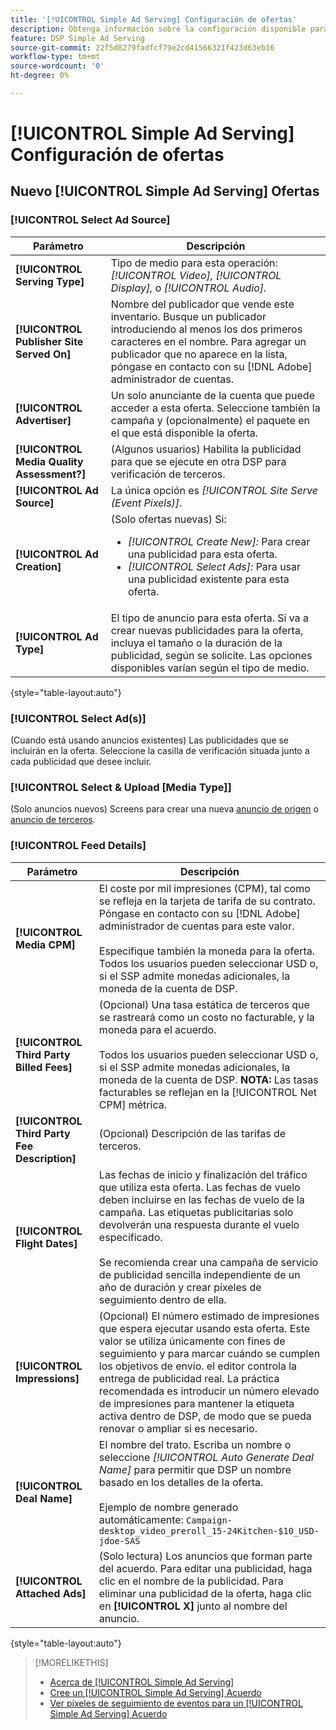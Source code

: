 ```yaml
---
title: '[!UICONTROL Simple Ad Serving] Configuración de ofertas'
description: Obtenga información sobre la configuración disponible para [!UICONTROL Simple Ad Serving] ofertas.
feature: DSP Simple Ad Serving
source-git-commit: 22f5d8279fadfcf79e2cd41566321f423d63eb16
workflow-type: tm+mt
source-wordcount: '0'
ht-degree: 0%

---
```


# [!UICONTROL Simple Ad Serving] Configuración de ofertas

## Nuevo [!UICONTROL Simple Ad Serving] Ofertas

### [!UICONTROL Select Ad Source]

| Parámetro | Descripción |
|-----------|-------------|
| **[!UICONTROL Serving Type]** | Tipo de medio para esta operación: *[!UICONTROL Video],* *[!UICONTROL Display],* o *[!UICONTROL Audio].* |
| **[!UICONTROL Publisher Site Served On]** | Nombre del publicador que vende este inventario. Busque un publicador introduciendo al menos los dos primeros caracteres en el nombre. Para agregar un publicador que no aparece en la lista, póngase en contacto con su [!DNL Adobe] administrador de cuentas. |
| **[!UICONTROL Advertiser]** | Un solo anunciante de la cuenta que puede acceder a esta oferta. Seleccione también la campaña y (opcionalmente) el paquete en el que está disponible la oferta. |
| **[!UICONTROL Media Quality Assessment?]** | (Algunos usuarios) Habilita la publicidad para que se ejecute en otra DSP para verificación de terceros. <!-- Who can select this? It's disabled for me. Need to see if there are additional fields when this is enabled. --> |
| **[!UICONTROL Ad Source]** | La única opción es *[!UICONTROL Site Serve (Event Pixels)]*. |
| **[!UICONTROL Ad Creation]** | (Solo ofertas nuevas) Si:<ul><li>*[!UICONTROL Create New]:* Para crear una publicidad para esta oferta.</li><li>*[!UICONTROL Select Ads]:* Para usar una publicidad existente para esta oferta.</li></ul> |
| **[!UICONTROL Ad Type]** | El tipo de anuncio para esta oferta. Si va a crear nuevas publicidades para la oferta, incluya el tamaño o la duración de la publicidad, según se solicite. Las opciones disponibles varían según el tipo de medio. |

{style=&quot;table-layout:auto&quot;}

### [!UICONTROL Select Ad(s)]

(Cuando está usando anuncios existentes) Las publicidades que se incluirán en la oferta. Seleccione la casilla de verificación situada junto a cada publicidad que desee incluir.

### [!UICONTROL Select & Upload [Media Type]]

(Solo anuncios nuevos) Screens para crear una nueva [anuncio de origen](/help/dsp/campaign-management/ads/ad-create.md) o [anuncio de terceros](/help/dsp/campaign-management/ads/ad-create-third-party.md).

### [!UICONTROL Feed Details]

| Parámetro | Descripción |
|-----------|-------------|
| **[!UICONTROL Media CPM]** | El coste por mil impresiones (CPM), tal como se refleja en la tarjeta de tarifa de su contrato. Póngase en contacto con su [!DNL Adobe] administrador de cuentas para este valor. <br><br>Especifique también la moneda para la oferta. Todos los usuarios pueden seleccionar USD o, si el SSP admite monedas adicionales, la moneda de la cuenta de DSP. |
| **[!UICONTROL Third Party Billed Fees]** | (Opcional) Una tasa estática de terceros que se rastreará como un costo no facturable, y la moneda para el acuerdo.<br><br>Todos los usuarios pueden seleccionar USD o, si el SSP admite monedas adicionales, la moneda de la cuenta de DSP. **NOTA:** Las tasas facturables se reflejan en la [!UICONTROL Net CPM] métrica. |
| **[!UICONTROL Third Party Fee Description]** | (Opcional) Descripción de las tarifas de terceros. |
| **[!UICONTROL Flight Dates]** | Las fechas de inicio y finalización del tráfico que utiliza esta oferta. Las fechas de vuelo deben incluirse en las fechas de vuelo de la campaña. Las etiquetas publicitarias solo devolverán una respuesta durante el vuelo especificado.<br><br> Se recomienda crear una campaña de servicio de publicidad sencilla independiente de un año de duración y crear píxeles de seguimiento dentro de ella. |
| **[!UICONTROL Impressions]** | (Opcional) El número estimado de impresiones que espera ejecutar usando esta oferta. Este valor se utiliza únicamente con fines de seguimiento y para marcar cuándo se cumplen los objetivos de envío. el editor controla la entrega de publicidad real. La práctica recomendada es introducir un número elevado de impresiones para mantener la etiqueta activa dentro de DSP, de modo que se pueda renovar o ampliar si es necesario. |
| **[!UICONTROL Deal Name]** | El nombre del trato. Escriba un nombre o seleccione *[!UICONTROL Auto Generate Deal Name]* para permitir que DSP un nombre basado en los detalles de la oferta.<br><br>Ejemplo de nombre generado automáticamente: `Campaign-desktop_video_preroll_15-24Kitchen-$10_USD-jdoe-SAS` |
| **[!UICONTROL Attached Ads]** | (Solo lectura) Los anuncios que forman parte del acuerdo. Para editar una publicidad, haga clic en el nombre de la publicidad. Para eliminar una publicidad de la oferta, haga clic en **[!UICONTROL X]** junto al nombre del anuncio. |

{style=&quot;table-layout:auto&quot;}

<!-- 
## Existing Simple Ad Serving Deals

Changes aren't applied retroactively.
-->

<!-- completely different settings layout, so need a separate section for them -->

<!-- From Abhinav: Editable fields are Name, Start & End date, Impressions & CPM. Changes are not applied retroactively.

But I see:

| Parameter | Description |
|-----------|-------------|

| **[!UICONTROL Are you using Deal ID?] | (Read-only) Whether the deal was set up as a [!UICONTROL Deal ID] (*[!DNL Yes]*)  or a [!UICONTROL Simple Ad Serving] deal (*[!DNL No]*). |
| **[!UICONTROL Inventory Type] | (Read-only) The inventory type for the deal. |
| **[!UICONTROL Feed Name] | The name of the [!UICONTROL Simple Ad Serving] deal. |
| **[!UICONTROL Publisher Ad Server] | (Read-only)  |
| **[!UICONTROL Publisher maximum ad length] | The maximum length of the ad, per the publisher. |
| **[!UICONTROL Publisher minimum ad length] | The minimum length of the ad, per the publisher. |
| **[!UICONTROL Fill Type] | (Read-only)  |
| **[!UICONTROL Contracted CPM] | This field is required if billing through TubeMogul, but enter your CPM in this field to track your actual spend. |
| **[!UICONTROL 3rd party technology CPM] | (Optional)  |
| **[!UICONTROL Planned Flight Dates] | The beginning and end dates for the deal flight. These dates don't control ad delivery but are used to track delivery pacing. **THIS IS CONTRARY TO WHAT THE NEW DEAL SETTINGS ABOVE, FROM ABHINAV, SAY**> |
| **[!UICONTROL Target Impressions] | (Optional) The estimated number of impressions you expect to run using this deal. This value is used for tracking purposes only and to flag when delivery goals are met; the publisher controls actual ad delivery. The best practice is to enter a high number of impressions to keep the tag active within DSP so it can be renewed or extended if needed. |
 -->

>[!MORELIKETHIS]
>
>* [Acerca de [!UICONTROL Simple Ad Serving]](simple-deal-about.md)
>* [Cree un [!UICONTROL Simple Ad Serving] Acuerdo](simple-deal-create.md)
>* [Ver píxeles de seguimiento de eventos para un [!UICONTROL Simple Ad Serving] Acuerdo](simple-deal-show-pixels.md)

